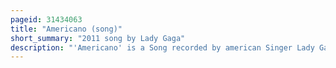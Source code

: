 ```yaml
---
pageid: 31434063
title: "Americano (song)"
short_summary: "2011 song by Lady Gaga"
description: "'Americano' is a Song recorded by american Singer Lady Gaga, taken from her second Studio Album, Born this Way. The Song was written and produced by Gaga with Dj White Shadow, Fernando Garibay, and Brian Lee. 'Americano' was influenced by the events surrounding the repeal of the controversial California Proposition 8—a ballot proposition that defined marriage as a union between opposite-sex couples, thereby prohibiting and invalidating same-sex marriage throughout the state—as well as the growing struggles of Mexican immigrants. It combines Mariachi House and Techno Genres with Elements from latin Music. Lyrically the Song Talks about lady Gaga's Infatuation with a Woman."
---
```

